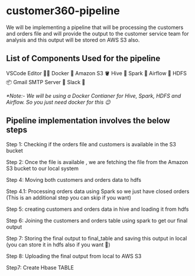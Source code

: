 # customer360-pipeline

We will be implementing a pipeline that will be processing the customers and orders file and will provide the output to the customer service team for analysis and this output will be stored on AWS S3 also. 


## List of Components Used for the pipeline

VSCode Editor 🧑‍💻
Docker 🐳
Amazon S3 🪣
Hive 🐘
Spark 🌟
Airflow 💨
HDFS 📦
Gmail SMTP Server 📧
Slack 🔔

<i>*Note:- We will be using a Docker Contianer for Hive, Spark, HDFS and Airflow. So you just need docker for this 😉</i> 


## Pipeline implementation involves the below steps

Step 1: Checking if the orders file and customers is available in the S3 bucket

Step 2: Once the file is available , we are fetching the file from the Amazon S3 bucket to our local system

Step 4: Moving both customers and orders data to hdfs

Step 4.1: Processing orders data using Spark so we just have closed orders (This is an additional step you can skip if you want)

Step 5: creating customers and orders data in hive and loading it from hdfs

Step 6: Joining the customers and orders table using spark to get our final output

Step 7: Storing the final output to final_table and saving this output in local (you can store it in hdfs also if you want 🤗)

Step 8: Uploading the final output from local to AWS S3

Step7: Create Hbase TABLE


